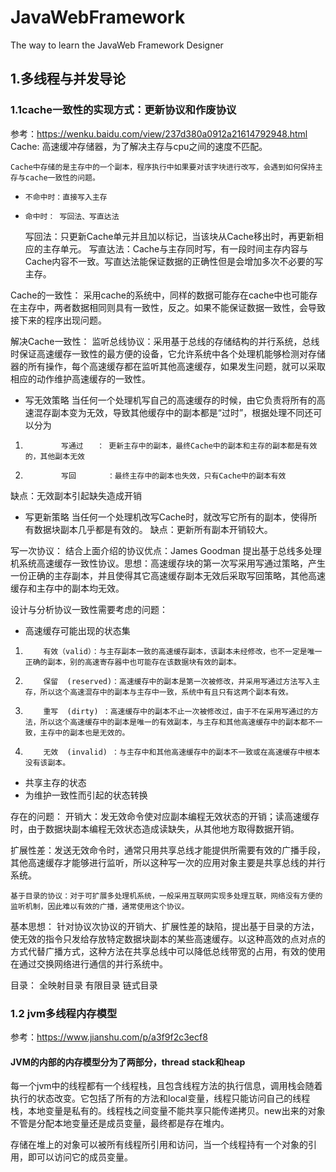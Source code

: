 # JavaWebFramework
The way to learn the JavaWeb Framework Designer
## 1.多线程与并发导论
### 1.1cache一致性的实现方式：更新协议和作废协议
参考：https://wenku.baidu.com/view/237d380a0912a21614792948.html
Cache: 高速缓冲存储器，为了解决主存与cpu之间的速度不匹配。


    Cache中存储的是主存中的一个副本，程序执行中如果要对该字块进行改写，会遇到如何保持主存与cache一致性的问题。
*     不命中时：直接写入主存
*     命中时： 写回法、写直达法
    写回法：只更新Cache单元并且加以标记，当该块从Cache移出时，再更新相应的主存单元。
    写直达法：Cache与主存同时写，有一段时间主存内容与Cache内容不一致。写直达法能保证数据的正确性但是会增加多次不必要的写主存。



Cache的一致性：
    采用cache的系统中，同样的数据可能存在cache中也可能存在主存中，两者数据相同则具有一致性，反之。如果不能保证数据一致性，会导致接下来的程序出现问题。



解决Cache一致性：
    监听总线协议：采用基于总线的存储结构的并行系统，总线时保证高速缓存一致性的最方便的设备，它允许系统中各个处理机能够检测对存储器的所有操作，每个高速缓存都在监听其他高速缓存，如果发生问题，就可以采取相应的动作维护高速缓存的一致性。
* 写无效策略 
        当任何一个处理机写自己的高速缓存的时候，由它负责将所有的高速混存副本变为无效，导致其他缓存中的副本都是“过时”，根据处理不同还可以分为

1.             写通过   ： 更新主存中的副本，最终Cache中的副本和主存的副本都是有效的，其他副本无效
2.             写回       ：最终主存中的副本也失效，只有Cache中的副本有效 

缺点：无效副本引起缺失造成开销
* 写更新策略
         当任何一个处理机改写Cache时，就改写它所有的副本，使得所有数据块副本几乎都是有效的。
缺点：更新所有副本开销较大。

写一次协议：
结合上面介绍的协议优点：James Goodman 提出基于总线多处理机系统高速缓存一致性协议。思想：高速缓存块的第一次写采用写通过策略，产生一份正确的主存副本，并且使得其它高速缓存副本无效后采取写回策略，其他高速缓存和主存中的副本均无效。

设计与分析协议一致性需要考虑的问题：
* 高速缓存可能出现的状态集
1.         有效（valid）：与主存副本一致的高速缓存副本，该副本未经修改，也不一定是唯一正确的副本，别的高速寄存器中也可能存在该数据块有效的副本。
2.         保留  (reserved)：高速缓存中的副本是第一次被修改，并采用写通过方法写入主存，所以这个高速混存中的副本与主存中一致，系统中有且只有这两个副本有效。
3.         重写  (dirty) ：高速缓存中的副本不止一次被修改过，由于不在采用写通过的方法，所以这个高速缓存中的副本是唯一的有效副本，与主存和其他高速缓存中的副本都不一致，主存中的副本也是无效的。
4.         无效  (invalid) ：与主存中和其他高速缓存中的副本不一致或在高速缓存中根本没有该副本。
* 共享主存的状态
* 为维护一致性而引起的状态转换

存在的问题：
开销大：发无效命令使对应副本编程无效状态的开销；读高速缓存时，由于数据块副本编程无效状态造成读缺失，从其他地方取得数据开销。

扩展性差：发送无效命令时，通常只用共享总线才能提供所需要有效的广播手段，其他高速缓存才能够进行监听，所以这种写一次的应用对象主要是共享总线的并行系统。


    基于目录的协议：对于可扩展多处理机系统，一般采用互联网实现多处理互联，网络没有方便的监听机制，因此难以有效的广播，通常使用这个协议。

基本思想：
    针对协议次协议的开销大、扩展性差的缺陷，提出基于目录的方法，使无效的指令只发给存放特定数据块副本的某些高速缓存。以这种高效的点对点的方式代替广播方式，这种方法在共享总线中可以降低总线带宽的占用，有效的使用在通过交换网络进行通信的并行系统中。

目录：
全映射目录
有限目录
链式目录
### 1.2 jvm多线程内存模型
参考：https://www.jianshu.com/p/a3f9f2c3ecf8
#### JVM的内部的内存模型分为了两部分，thread stack和heap
每一个jvm中的线程都有一个线程栈，且包含线程方法的执行信息，调用栈会随着执行的状态改变。它包括了所有的方法和local变量，线程只能访问自己的线程栈，本地变量是私有的。线程栈之间变量不能共享只能传递拷贝。new出来的对象不管是分配本地变量还是成员变量，最终都是存在堆内。

存储在堆上的对象可以被所有线程所引用和访问，当一个线程持有一个对象的引用，即可以访问它的成员变量。

